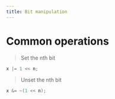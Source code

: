 ```yaml
---
title: Bit manipulation
---
```


# Common operations
> Set the nth bit

```c++
x |= 1 << n;
```

> Unset the nth bit

```c++
x &= ~(1 << n);
```
